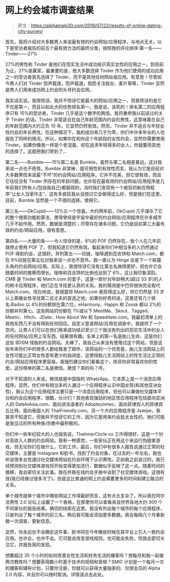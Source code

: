 # 网上约会城市调查结果

> 原文：<https://alphamale20.com/2019/07/22/results-of-online-dating-city-survey/>

首先，我将介绍对大多数男人来说最有效的约会网站/应用程序，与地点无关。以下是受访者报告的前五个最有效方法的最终分类，按照我的评论排序:第一名——Tinder——27%

27%的男性称 Tinder 是他们在现实生活中成功结识真实女性的应用之一。到目前为止，27%是赢家。最重要的是，绝大多数选择 Tinder 作为他们使用的成功应用之一的受访者首先选择了 Tinder，而不是其他任何网站或应用。有意思！尽管如今男人们对 Tinder 怨声载道，怨声载道，抱怨关注妓女、麦片等等，Tinder 显然是男人们用来成功网上约会的头号约会应用。

我实话实说。我很惊讶。我并不惊讶它是最大的网站/应用之一，但我惊讶的是它不仅是第一，而且以如此大的优势排名第一。我是说，该死的！排名第二的应用程序只有 15%的受访者，Tinder 几乎是这个数字的两倍。我将重申我以前说过的关于 Tinder 的话。Tinder 非常适合在自己年龄范围内约会的男性，这意味着在自己的年龄范围内大约正负 10 年。它显然仍然有效。然而，Tinder 并不适合与年轻女性约会的年长男性。在这种情况下，我的成功率几乎为零，你们中许多年长的人也报告了同样的情况。所以，如果你在和你这个年龄段的女性约会，显然你需要使用 Tinder。如果你像我一样是个老混蛋，却在追求年轻得多的女人，你就要用其他的选择了。这就把我们带到了…

第二名——Bumble——15%第二名是 Bumble，虽然与第二名相差甚远。这对我来说一点也不奇怪。Bumble 非常棒，就可用性和有效性而言，我认为它是目前对大多数男性来说最“不坏”的约会网站/应用程序。它并不完美，但它很有效，而且它往往没有 Tinder 所存在的年龄问题。也许现在最有效的约会网站/应用程序是几年前我们所有人(包括我自己)都鄙视的，当时我们发现有一个疯狂的新应用程序“让女人当家作主”，这有多疯狂我从没想过它会做得这么好，但是我们在这里。目前，Bumble 显然是一个不错的选择。使用它。

第三名——OkCupid——13%又一个惊喜。大约两年前，OkCupid 几乎谋杀了它的整个搜索功能和算法，使得曾经是宇宙中最好的约会网站/应用程序在许多城市几乎不起作用。然而，数据是清楚的；尽管存在诸多问题，它仍是目前第三大最有效的约会/网站应用。很有意思。

第四名——大量的鱼——令人惊讶的是，8%的 POF 仍然存在。我个人在几年前就停止使用 POF 了，但我知道它仍然有效。看起来你们中相当多的人仍然通过 POF 得到约会，这很好。并列第五——铰链，咖啡遇到百吉饼和 Match.com，都在 6%铰链在第五位对我来说一点也不意外。我一直认为 Hinge 会是下一个崭露头角的约会网站/应用。实际上，我很惊讶它没有比第五名做得更好，但也许它会随着时间的推移而增长。咖啡和百吉饼的比例也达到了 6%，这让我印象深刻。CMB 是 Tinder 和 Match.com 的爱子，这是一款针对年龄稍大(超过 33 岁)的人的刷卡应用程序，他们正在寻找更认真的关系。我的猜测是中巴将很快完全取代 Match.com。坦白地说，我很震惊 Match.com 表现得这么好，但它仍然是 33 岁以上离婚女性寻找第二任丈夫的首选之地。如果你好奇的话，这里还有几个排名:Badoo 以 4%的份额排在第六位，eHarmony、Happn 和 Zoosk 都以 2%的份额并列第七。这些网站的份额在 1%或以下:MeetMe、Skout、Tagged、Meetic、Hitch、JDate、How About We 和 Speeddate.com。我最初清单上的其他东西几乎没有得到任何回应。自定义登录网站/应用在调查中，我提供了一个空间，让男人们可以在他们用来成功结识至少三个我没有列出的现实生活中的女人的任何网站/应用上写东西。结果很有趣。名单上的第一名是胎儿生命。这是你们这些 BDSM 怪胎的约会网站。太棒了。我自己从来没有使用过这个网站，但是这些年来你们中的很多人都给我发了邮件。该网站的一个优势是，胎儿生活网站上的女性可能比正常女性患有更少的自闭症，这使得胎儿生活网站上的性生活比正常的约会/网站应用程序更容易。我强烈建议你们看看这个，除非你非常喜欢你的性爱。这份榜单的第二名是微信。微信？真的吗？哼。

对于不知道的人来说，微信就是中国版的 WhatsApp。它本质上是一个消息应用程序。显然，你们中有相当多的人通过一个应用程序认识中国女孩(和其他亚洲女性)，我认为这个应用程序主要只是一个消息应用程序，但也可以兼做社交媒体平台和约会应用程序。很酷，伙计们！其他表现强劲的地区性应用程序包括面向亚洲人的 DateInAsia.com、面向讲法语者的 Adopteunmec、面向菲律宾人的菲律宾丘比特、面向泰国人的 ThaiFriendly.com。另一个大的应用程序是 Jswipe，我甚至不知道它，但我并不惊讶它的工作，因为它是用来约会犹太女性的，她们可能是我见过的所有种族/宗教中最积极的。

你们中一些年纪较大的人也报告说，TheInnerCircle.co 工作得很好，这是一个针对高收入人群的约会网站。我有一种感觉，一些家伙正在用这个来运行伪甜爹游戏，但无论你们在做什么，它的工作。最后，你们中有很多人报告说通过正常的社交媒体，主要是 Instagram 和脸书，找到了约会对象。在过去的一年左右，我也听说很多女性通过社交媒体网站在约会环境下认识男性。正如我之前说过的，我已经预测到社交媒体游戏将开始变得更加流行，数据似乎反映了这一点。随着时间的推移，我会密切关注此事。我在终极在线约会手册中谈到了社交媒体游戏。这很有效(我已经做过很多次了)，但是这比普通的网上约会需要更多的时间和建立融洽的关系。

单个城市就单个城市中哪些网站工作得最好而言，这有点太复杂了，所以我在阿尔法男性 2.0 论坛上设置了一个表格，在那里你可以查看来自世界各地大约 300 个不同家伙的报告结果。确切的线索在这里。我没有列出每个城市的每个应用程序，只是列出了每个城市的前三名。稍后我可能会添加更多数据。我会每隔几个月重新做一次调查，更新信息。

显然，你永远也不会确定这件事，脸书将在今年晚些时候在其平台上引入一款约会应用。也许会，也许不会。它可能会改变游戏规则，也可能会失败，但我会密切关注它，并报告我的发现。

想要超过 35 个小时的如何改善女性生活和财务生活的播客吗？想每月和我一起做两次教练吗？想要获得数小时基于技术的视频和音频？SMIC 计划是一个每月一次的播客和辅导计划，只要你注册，你就可以获得大量独家的、仅限会员的 Alpha 2.0 内容，并且你可以随时取消。详情请点击此处。